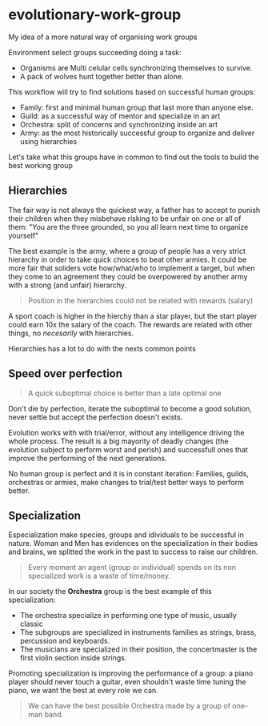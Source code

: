 # evolutionary-work-group
My idea of a more natural way of organising work groups

Environment select groups succeeding doing a task:
* Organisms are Multi celular cells synchronizing themselves to survive.
* A pack of wolves hunt together better than alone.

This workflow will try to find solutions based on successful human groups:
* Family: first and minimal human group that last more than anyone else.
* Guild: as a successful way of mentor and specialize in an art
* Orchestra: split of concerns and synchronizing inside an art
* Army: as the most historically successful group to organize and deliver using hierarchies

Let's take what this groups have in common to find out the tools to build the best working group

## Hierarchies

The fair way is not always the quickest way, a father has to accept to punish their children when they misbehave risking  to be unfair on one or all of them: "You are the three grounded, so you all learn next time to organize yourself"

The best example is the army, where a group of people has a very strict hierarchy in order to take quick choices to beat other armies. It could be more fair that soliders vote how/what/who to implement a target, but when they come to an agreement they could be overpowered by another army with a strong (and unfair) hierarchy.

> Position in the hierarchies could not be related with rewards (salary)

A sport coach is higher in the hierchy than a star player, but the start player could earn 10x the salary of the coach. The rewards are related with other things, no _necesarily_ with hierarchies.

Hierarchies has a lot to do with the nexts common points

## Speed over perfection

> A quick suboptimal choice is better than a late optimal one

Don't die by perfection, iterate the suboptimal to become a good solution, never settle but accept the perfection doesn't exists.

Evolution works with with trial/error, without any intelligence driving the whole process. The result is a big mayority of deadly changes (the evolution subject to perform worst and perish) and successfull ones that improve the performing of the next generations.

No human group is perfect and it is in constant iteration: Families, guilds, orchestras or armies, make changes to trial/test better ways to perform better.

## Specialization

Especialization make species, groups and idividuals to be successful in nature.
Woman and Men has evidences on the specialization in their bodies and brains, we splitted the work in the past to success to raise our children.

> Every moment an agent (group or individual) spends on its non specialized work is a waste of time/money. 

In our society the **Orchestra** group is the best example of this specialization:
* The orchestra specialize in performing one type of music, usually classic
* The subgroups are specialized in instruments families as strings, brass, percussion and keyboards.
* The musicians are specialized in their position, the concertmaster is the first violin section inside strings.

Promoting specialization is improving the performance of a group: a piano player should never touch a guitar, even shouldn't waste time tuning the piano, we want the best at every role we can.

> We can have the best possible Orchestra made by a group of one-man band. 









